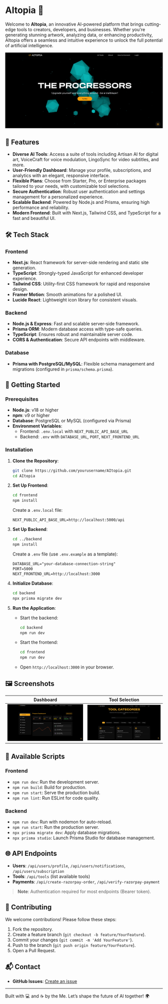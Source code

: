 
# AItopia 🚀

Welcome to **AItopia**, an innovative AI-powered platform that brings cutting-edge tools to creators, developers, and businesses. Whether you're generating stunning artwork, analyzing data, or enhancing productivity, AItopia offers a seamless and intuitive experience to unlock the full potential of artificial intelligence.

![AItopia Banner](banner.png)

## 🌟 Features

- **Diverse AI Tools**: Access a suite of tools including Artisan AI for digital art, VoiceCraft for voice modulation, LingoSync for video subtitles, and more.
- **User-Friendly Dashboard**: Manage your profile, subscriptions, and analytics with an elegant, responsive interface.
- **Flexible Plans**: Choose from Starter, Pro, or Enterprise packages tailored to your needs, with customizable tool selections.
- **Secure Authentication**: Robust user authentication and settings management for a personalized experience.
- **Scalable Backend**: Powered by Node.js and Prisma, ensuring high performance and reliability.
- **Modern Frontend**: Built with Next.js, Tailwind CSS, and TypeScript for a fast and beautiful UI.

## 🛠️ Tech Stack

### Frontend
- **Next.js**: React framework for server-side rendering and static site generation.
- **TypeScript**: Strongly-typed JavaScript for enhanced developer experience.
- **Tailwind CSS**: Utility-first CSS framework for rapid and responsive design.
- **Framer Motion**: Smooth animations for a polished UI.
- **Lucide React**: Lightweight icon library for consistent visuals.

### Backend
- **Node.js & Express**: Fast and scalable server-side framework.
- **Prisma ORM**: Modern database access with type-safe queries.
- **TypeScript**: Ensures robust and maintainable server code.
- **CORS & Authentication**: Secure API endpoints with middleware.

### Database
- **Prisma with PostgreSQL/MySQL**: Flexible schema management and migrations (configured in `prisma/schema.prisma`).



## 🚀 Getting Started

### Prerequisites
- **Node.js**: v18 or higher
- **npm**: v9 or higher
- **Database**: PostgreSQL or MySQL (configured via Prisma)
- **Environment Variables**:
  - Frontend: `.env.local` with `NEXT_PUBLIC_API_BASE_URL`
  - Backend: `.env` with `DATABASE_URL`, `PORT`, `NEXT_FRONTEND_URL`

### Installation

1. **Clone the Repository**:
   ```bash
   git clone https://github.com/yourusername/AItopia.git
   cd AItopia
   ```

2. **Set Up Frontend**:
   ```bash
   cd frontend
   npm install
   ```
   Create a `.env.local` file:
   ```
   NEXT_PUBLIC_API_BASE_URL=http://localhost:5000/api
   ```

3. **Set Up Backend**:
   ```bash
   cd ../backend
   npm install
   ```
   Create a `.env` file (use `.env.example` as a template):
   ```
   DATABASE_URL="your-database-connection-string"
   PORT=5000
   NEXT_FRONTEND_URL=http://localhost:3000
   ```

4. **Initialize Database**:
   ```bash
   cd backend
   npx prisma migrate dev
   ```

5. **Run the Application**:
   - Start the backend:
     ```bash
     cd backend
     npm run dev
     ```
   - Start the frontend:
     ```bash
     cd frontend
     npm run dev
     ```
   - Open `http://localhost:3000` in your browser.

## 🖼️ Screenshots

| Dashboard | Tool Selection |
|-----------|----------------|
| ![Dashboard](dashboard.png) | ![Tools](tools.png) |

## 🔧 Available Scripts

### Frontend
- `npm run dev`: Run the development server.
- `npm run build`: Build for production.
- `npm run start`: Serve the production build.
- `npm run lint`: Run ESLint for code quality.

### Backend
- `npm run dev`: Run with nodemon for auto-reload.
- `npm run start`: Run the production server.
- `npx prisma migrate dev`: Apply database migrations.
- `npx prisma studio`: Launch Prisma Studio for database management.

## 🌐 API Endpoints

- **Users**: `/api/users/profile`, `/api/users/notifications`, `/api/users/subscription`
- **Tools**: `/api/tools` (list available tools)
- **Payments**: `/api/create-razorpay-order`, `/api/verify-razorpay-payment`

> **Note**: Authentication required for most endpoints (Bearer token).

## 🤝 Contributing

We welcome contributions! Please follow these steps:

1. Fork the repository.
2. Create a feature branch (`git checkout -b feature/YourFeature`).
3. Commit your changes (`git commit -m 'Add YourFeature'`).
4. Push to the branch (`git push origin feature/YourFeature`).
5. Open a Pull Request.


## 📬 Contact

- **GitHub Issues**: [Create an issue](https://github.com/nitindahiya-dev/AItopia/issues)

---

Built with 💻 and ☕ by the Me. Let’s shape the future of AI together! 🌍

